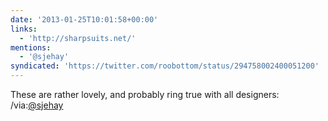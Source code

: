 ```yaml
---
date: '2013-01-25T10:01:58+00:00'
links:
  - 'http://sharpsuits.net/'
mentions:
  - '@sjehay'
syndicated: 'https://twitter.com/roobottom/status/294758002400051200'
---
```

These are rather lovely, and probably ring true with all designers:  /via:[@sjehay](https://twitter.com/@sjehay)
